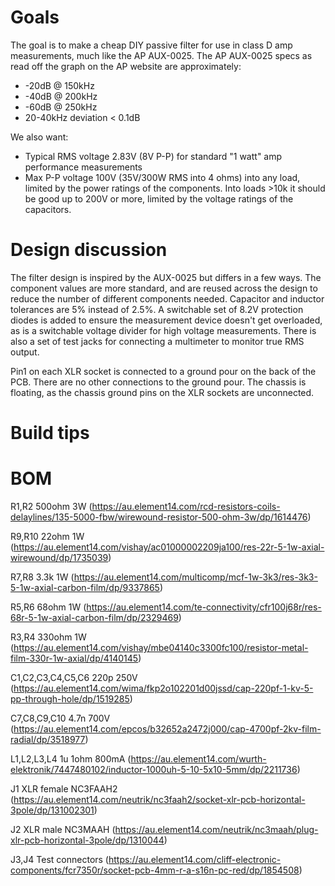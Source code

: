 # Goals

The goal is to make a cheap DIY passive filter for use in class D amp measurements, much like the AP AUX-0025.  The AP AUX-0025 specs as read off the graph on the AP website are approximately:
* -20dB @ 150kHz
* -40dB @ 200kHz
* -60dB @ 250kHz
* 20-40kHz deviation < 0.1dB

We also want:
* Typical RMS voltage 2.83V (8V P-P) for standard "1 watt" amp performance measurements
* Max P-P voltage 100V (35V/300W RMS into 4 ohms) into any load, limited by the power ratings of the components.  Into loads >10k it should be good up to 200V or more, limited by the voltage ratings of the capacitors.

# Design discussion

The filter design is inspired by the AUX-0025 but differs in a few ways.  The component values are more standard, and are reused across the design to reduce the number of different components needed.  Capacitor and inductor tolerances are 5% instead of 2.5%.  A switchable set of 8.2V protection diodes is added to ensure the measurement device doesn't get overloaded, as is a switchable voltage divider for high voltage measurements.  There is also a set of test jacks for connecting a multimeter to monitor true RMS output.

Pin1 on each XLR socket is connected to a ground pour on the back of the PCB.  There are no other connections to the ground pour.  The chassis is floating, as the chassis ground pins on the XLR sockets are unconnected.

# Build tips



# BOM

R1,R2 500ohm 3W (https://au.element14.com/rcd-resistors-coils-delaylines/135-5000-fbw/wirewound-resistor-500-ohm-3w/dp/1614476)

R9,R10 22ohm 1W (https://au.element14.com/vishay/ac01000002209ja100/res-22r-5-1w-axial-wirewound/dp/1735039)

R7,R8 3.3k 1W (https://au.element14.com/multicomp/mcf-1w-3k3/res-3k3-5-1w-axial-carbon-film/dp/9337865)

R5,R6 68ohm 1W (https://au.element14.com/te-connectivity/cfr100j68r/res-68r-5-1w-axial-carbon-film/dp/2329469)

R3,R4 330ohm 1W (https://au.element14.com/vishay/mbe04140c3300fc100/resistor-metal-film-330r-1w-axial/dp/4140145)

C1,C2,C3,C4,C5,C6 220p 250V (https://au.element14.com/wima/fkp2o102201d00jssd/cap-220pf-1-kv-5-pp-through-hole/dp/1519285)

C7,C8,C9,C10 4.7n 700V (https://au.element14.com/epcos/b32652a2472j000/cap-4700pf-2kv-film-radial/dp/3518977)

L1,L2,L3,L4 1u 1ohm 800mA (https://au.element14.com/wurth-elektronik/7447480102/inductor-1000uh-5-10-5x10-5mm/dp/2211736)

J1 XLR female NC3FAAH2 (https://au.element14.com/neutrik/nc3faah2/socket-xlr-pcb-horizontal-3pole/dp/131002301)

J2 XLR male NC3MAAH (https://au.element14.com/neutrik/nc3maah/plug-xlr-pcb-horizontal-3pole/dp/1310044)

J3,J4 Test connectors (https://au.element14.com/cliff-electronic-components/fcr7350r/socket-pcb-4mm-r-a-s16n-pc-red/dp/1854508)
